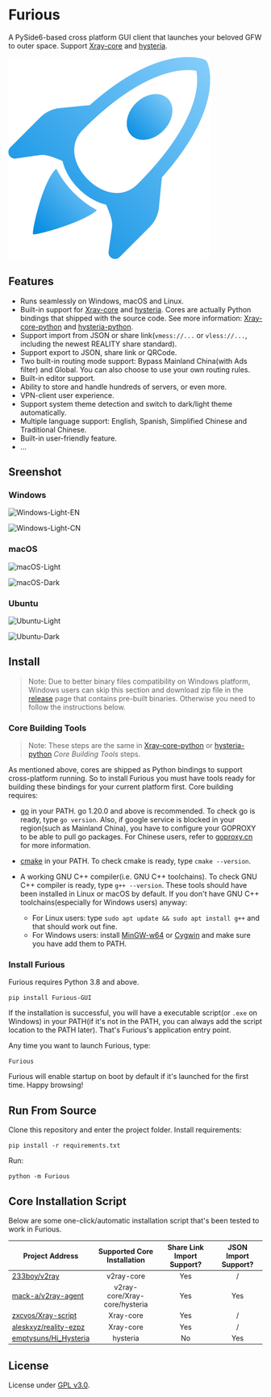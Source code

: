 # Furious

A PySide6-based cross platform GUI client that launches your beloved GFW to outer space.
Support [Xray-core](https://github.com/XTLS/Xray-core)
and [hysteria](https://github.com/apernet/hysteria).

![Furious](https://raw.githubusercontent.com/LorenEteval/Furious/main/Icons/png/rocket-takeoff-window-400x400.png)

## Features

* Runs seamlessly on Windows, macOS and Linux.
* Built-in support for [Xray-core](https://github.com/XTLS/Xray-core)
  and [hysteria](https://github.com/apernet/hysteria). Cores are actually Python bindings that shipped with the source
  code. See more information: [Xray-core-python](https://github.com/LorenEteval/Xray-core-python)
  and [hysteria-python](https://github.com/LorenEteval/hysteria-python).
* Support import from JSON or share link(`vmess://...` or `vless://...`, including the newest REALITY share standard).
* Support export to JSON, share link or QRCode.
* Two built-in routing mode support: Bypass Mainland China(with Ads filter) and Global. You can also choose to use your
  own routing rules.
* Built-in editor support.
* Ability to store and handle hundreds of servers, or even more.
* VPN-client user experience.
* Support system theme detection and switch to dark/light theme automatically.
* Multiple language support: English, Spanish, Simplified Chinese and Traditional Chinese.
* Built-in user-friendly feature.
* ...

## Sreenshot

### Windows

![Windows-Light-EN](https://raw.githubusercontent.com/LorenEteval/Furious/main/Screenshot/Windows-Light-EN.png)

![Windows-Light-CN](https://raw.githubusercontent.com/LorenEteval/Furious/main/Screenshot/Windows-Light-CN.png)

### macOS

![macOS-Light](https://raw.githubusercontent.com/LorenEteval/Furious/main/Screenshot/macOS-Light.png)

![macOS-Dark](https://raw.githubusercontent.com/LorenEteval/Furious/main/Screenshot/macOS-Dark.png)

### Ubuntu

![Ubuntu-Light](https://raw.githubusercontent.com/LorenEteval/Furious/main/Screenshot/Ubuntu-Light.png)

![Ubuntu-Dark](https://raw.githubusercontent.com/LorenEteval/Furious/main/Screenshot/Ubuntu-Dark.png)

## Install

> Note: Due to better binary files compatibility on Windows platform, Windows users can skip this section and
> download zip file in the [release](https://github.com/LorenEteval/Furious/releases) page that contains
> pre-built binaries. Otherwise you need to follow the instructions below.

### Core Building Tools

> Note: These steps are the same in [Xray-core-python](https://github.com/LorenEteval/Xray-core-python)
> or [hysteria-python](https://github.com/LorenEteval/hysteria-python) *Core Building Tools* steps.

As mentioned above, cores are shipped as Python bindings to support cross-platform running. So to install Furious you
must have tools ready for building these bindings for your current platform first. Core building requires:

* [go](https://go.dev/doc/install) in your PATH. go 1.20.0 and above is recommended. To check go is ready,
  type `go version`. Also, if google service is blocked in your region(such as Mainland China), you have to configure
  your GOPROXY to be able to pull go packages. For Chinese users, refer to [goproxy.cn](https://goproxy.cn/) for more
  information.
* [cmake](https://cmake.org/download/) in your PATH. To check cmake is ready, type `cmake --version`.
* A working GNU C++ compiler(i.e. GNU C++ toolchains). To check GNU C++ compiler is ready, type `g++ --version`. These
  tools should have been installed in Linux or macOS by default. If you don't have GNU C++ toolchains(especially for
  Windows users) anyway:

    * For Linux users: type `sudo apt update && sudo apt install g++` and that should work out fine.
    * For Windows users: install [MinGW-w64](https://sourceforge.net/projects/mingw-w64/files/mingw-w64/)
      or [Cygwin](https://www.cygwin.com/) and make sure you have add them to PATH.

### Install Furious

Furious requires Python 3.8 and above.

```
pip install Furious-GUI
```

If the installation is successful, you will have a executable script(or `.exe` on Windows) in your PATH(if it's not in
the PATH, you can always add the script location to the PATH later). That's Furious's application entry point.

Any time you want to launch Furious, type:

```
Furious
```

Furious will enable startup on boot by default if it's launched for the first time. Happy browsing!

## Run From Source

Clone this repository and enter the project folder. Install requirements:

```
pip install -r requirements.txt
```

Run:

```
python -m Furious
```

## Core Installation Script

Below are some one-click/automatic installation script that's been tested to work in Furious.

| Project Address                                                   |  Supported Core Installation  | Share Link Import Support? | JSON Import Support? |
|-------------------------------------------------------------------|:-----------------------------:|:--------------------------:|:--------------------:|
| [233boy/v2ray](https://github.com/233boy/v2ray)                   |          v2ray-core           |            Yes             |          /           |
| [mack-a/v2ray-agent](https://github.com/mack-a/v2ray-agent)       | v2ray-core/Xray-core/hysteria |            Yes             |         Yes          |
| [zxcvos/Xray-script](https://github.com/zxcvos/Xray-script)       |           Xray-core           |            Yes             |          /           |
| [aleskxyz/reality-ezpz](https://github.com/aleskxyz/reality-ezpz) |           Xray-core           |            Yes             |          /           |
| [emptysuns/Hi_Hysteria](https://github.com/emptysuns/Hi_Hysteria) |           hysteria            |             No             |         Yes          |

## License

License under [GPL v3.0](https://github.com/LorenEteval/Furious/blob/main/LICENSE).
